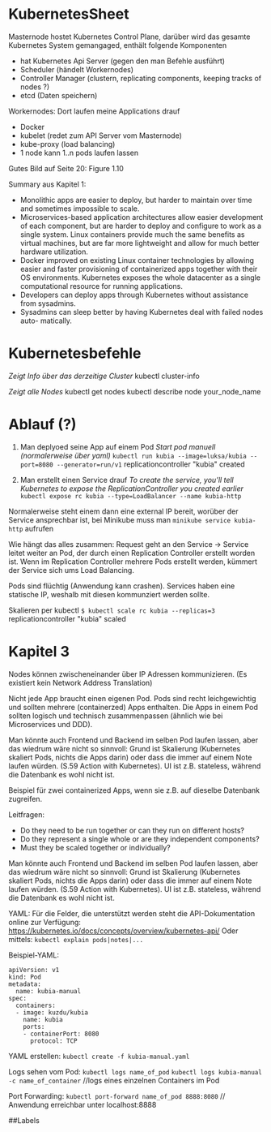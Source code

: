 # KubernetesSheet

Masternode hostet Kubernetes Control Plane, darüber wird das gesamte Kubernetes System gemangaged, enthält folgende Komponenten  
- hat Kubernetes Api Server (gegen den man Befehle ausführt)
- Scheduler (händelt Workernodes)
- Controller Manager (clustern, replicating components, keeping tracks of nodes ?)
- etcd (Daten speichern)

Workernodes: Dort laufen meine Applications drauf
- Docker 
- kubelet (redet zum API Server vom Masternode)
- kube-proxy (load balancing)
- 1 node kann 1..n pods laufen lassen

Gutes Bild auf Seite 20: Figure 1.10 

Summary aus Kapitel 1:
- Monolithic apps are easier to deploy, but harder to maintain over time and sometimes impossible to scale.
- Microservices-based application architectures allow easier development of each component, but are harder to deploy and configure to work as a single system. Linux containers provide much the same benefits as virtual machines, but are far more lightweight and allow for much better hardware utilization.
- Docker improved on existing Linux container technologies by allowing easier and faster provisioning of containerized apps together with their OS environments. Kubernetes exposes the whole datacenter as a single computational resource for running applications.
- Developers can deploy apps through Kubernetes without assistance from sysadmins.
- Sysadmins can sleep better by having Kubernetes deal with failed nodes auto- matically.



# Kubernetesbefehle

*Zeigt Info über das derzeitige Cluster* 
kubectl cluster-info

*Zeigt alle Nodes* 
kubectl get nodes
kubectl describe node your_node_name







# Ablauf (?)
1. Man deplyoed seine App auf einem Pod 
*Start pod manuell (normalerweise über yaml)*
`kubectl run kubia --image=luksa/kubia --port=8080 --generator=run/v1`
replicationcontroller "kubia" created

2. Man erstellt einen Service drauf
*To create the service, you’ll tell Kubernetes to expose the ReplicationController you created earlier*
`kubectl expose rc kubia --type=LoadBalancer --name kubia-http`

Normalerweise steht einem dann eine external IP bereit, worüber der Service ansprechbar ist, bei Minikube muss man 
`minikube service kubia-http` aufrufen

Wie hängt das alles zusammen:
Request geht an den Service -> Service leitet weiter an Pod, der durch einen Replication Controller erstellt worden ist. Wenn im Replication Controller mehrere Pods erstellt werden, kümmert der Service sich ums Load Balancing.

Pods sind flüchtig (Anwendung kann crashen). 
Services haben eine statische IP, weshalb mit diesen kommunziert werden sollte. 

Skalieren per kubectl
`$ kubectl scale rc kubia --replicas=3`
replicationcontroller "kubia" scaled

# Kapitel 3

Nodes können zwischeneinander über IP Adressen kommunizieren. (Es existiert kein Network Address Translation)

Nicht jede App braucht einen eigenen Pod. Pods sind recht leichgewichtig und sollten mehrere (containerzed) Apps enthalten. Die Apps in einem Pod sollten logisch und technisch zusammenpassen (ähnlich wie bei Microservices und DDD).

Man könnte auch Frontend und Backend im selben Pod laufen lassen, aber das wiedrum wäre nicht so sinnvoll: Grund ist Skalierung (Kubernetes skaliert Pods, nichts die Apps darin) oder dass die immer auf einem Note laufen würden. (S.59 Action with Kubernetes). UI ist z.B. stateless, während die Datenbank es wohl nicht ist. 

Beispiel für zwei containerized Apps, wenn sie z.B. auf dieselbe Datenbank zugreifen. 

Leitfragen:
- Do they need to be run together or can they run on different hosts?
- Do they represent a single whole or are they independent components?
- Must they be scaled together or individually?

Man könnte auch Frontend und Backend im selben Pod laufen lassen, aber das wiedrum wäre nicht so sinnvoll: Grund ist Skalierung (Kubernetes skaliert Pods, nichts die Apps darin) oder dass die immer auf einem Note laufen würden. (S.59 Action with Kubernetes). UI ist z.B. stateless, während die Datenbank es wohl nicht ist. 

YAML: Für die Felder, die unterstützt werden steht die API-Dokumentation online zur Verfügung: https://kubernetes.io/docs/concepts/overview/kubernetes-api/
Oder mittels: `kubectl explain pods|notes|...`

Beispiel-YAML:
```
apiVersion: v1
kind: Pod
metadata:
  name: kubia-manual
spec:
  containers:
  - image: kuzdu/kubia
    name: kubia
    ports: 
    - containerPort: 8080
      protocol: TCP 
```

YAML erstellen: 
`kubectl create -f kubia-manual.yaml`

Logs sehen vom Pod:
`kubectl logs name_of_pod`
`kubectl logs kubia-manual -c name_of_container` //logs eines einzelnen Containers im Pod

Port Forwarding: 
`kubectl port-forward name_of_pod 8888:8080` // Anwendung erreichbar unter localhost:8888

##Labels


